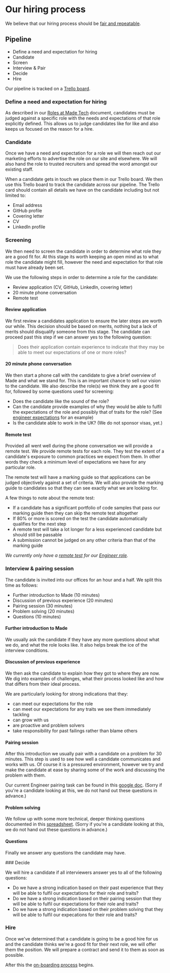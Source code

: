 # Our hiring process

We believe that our hiring process should be [fair and repeatable](rationale.md).

## Pipeline

 - Define a need and expectation for hiring
 - Candidate
 - Screen
 - Interview & Pair
 - Decide
 - Hire

Our pipeline is tracked on a [Trello board](https://trello.com/b/0kmnv5Wo/recruitment).

### Define a need and expectation for hiring

As described in our [Roles at Made Tech](../roles/README.md) document, candidates must be judged against a specific role with the needs and expectations of that role explicitly defined. This allows us to judge candidates like for like and also keeps us focused on the reason for a hire.

### Candidate

Once we have a need and expectation for a role we will then reach out our marketing efforts to advertise the role on our site and elsewhere. We will also hand the role to trusted recruiters and spread the word amongst our existing staff.

When a candidate gets in touch we place them in our Trello board. We then use this Trello board to track the candidate across our pipeline. The Trello card should contain all details we have on the candidate including but not limited to:

 - Email address
 - GitHub profile
 - Covering letter
 - CV
 - LinkedIn profile

### Screening

We then need to screen the candidate in order to determine what role they are a good fit for. At this stage its worth keeping an open mind as to what role the candidate might fill, however the need and expectation for that role must have already been set.

We use the following steps in order to determine a role for the candidate:

 - Review application (CV, GitHub, LinkedIn, covering letter)
 - 20 minute phone conversation
 - Remote test

#### Review application

We first review a candidates application to ensure the later steps are worth our while. This decision should be based on merits, nothing but a lack of merits should disqualify someone from this stage. The candidate can proceed past this step if we can answer yes to the following question:

> Does their application contain experience to indicate that they may be able to meet our expectations of one or more roles?

#### 20 minute phone conversation

We then start a phone call with the candidate to give a brief overview of Made and what we stand for. This is an important chance to sell our vision to the candidate. We also describe the role(s) we think they are a good fit for, followed by some questions used for screening:

 - Does the candidate like the sound of the role?
 - Can the candidate provide examples of why they would be able to fulfil the expectations of the role and possibly that of traits for the role? (See [engineer expectations](roles/engineer.md#engineer-role) for an example)
 - Is the candidate able to work in the UK? (We do not sponsor visas, yet.)

#### Remote test

Provided all went well during the phone conversation we will provide a remote test. We provide remote tests for each role. They test the extent of a candidate's exposure to common practices we expect from them. In other words they check a minimum level of expectations we have for any particular role.

The remote test will have a marking guide so that applications can be judged objectively against a set of criteria. We will also provide the marking guide to candidates so that they can see exactly what we are looking for.

A few things to note about the remote test:

 - If a candidate has a significant portfolio of code samples that pass our marking guide then they can skip the remote test altogether
 - If 80% or more is scored on the test the candidate automatically qualifies for the next step
 - A remote test will take a lot longer for a less experienced candidate but should still be passable
 - A submission cannot be judged on any other criteria than that of the marking guide

*We currently only have a [remote test](remote_test/README.md) for our [Engineer role](roles/engineer.md#engineer-role).*

### Interview & pairing session

The candidate is invited into our offices for an hour and a half. We split this time as follows:

 - Further introduction to Made (10 minutes)
 - Discussion of previous experience (20 minutes)
 - Pairing session (30 minutes)
 - Problem solving (20 minutes)
 - Questions (10 minutes)

#### Further introduction to Made

We usually ask the candidate if they have any more questions about what we do, and what the role looks like. It also helps break the ice of the interview conditions.

#### Discussion of previous experience

We then ask the candidate to explain how they got to where they are now. We dig into examples of challenges, what their process looked like and how that differs from their ideal process.

We are particularly looking for strong indications that they:

 - can meet our expectations for the role
 - can meet our expectations for any traits we see them immediately tackling
 - can grow with us
 - are proactive and problem solvers
 - take responsibility for past failings rather than blame others

#### Pairing session

After this introduction we usually pair with a candidate on a problem for 30 minutes. This step is used to see how well a candidate communicates and works with us. Of course it is a pressured environment, however we try and make the candidate at ease by sharing some of the work and discussing the problem with them.

Our current Engineer pairing task can be found in this [google doc](https://docs.google.com/a/madebymade.co.uk/document/d/1nqKNcy9wGcQjAOD-nYP_KtXLFyDQD6KEEhGw6_Andik/edit?usp=sharing). (Sorry if you're a candidate looking at this, we do not hand out these questions in advance.)

#### Problem solving

We follow up with some more technical, deeper thinking questions documented in this [spreadsheet](https://docs.google.com/spreadsheets/d/1gzOeu_a9uPdOA0roY1oMo_S4pLQCCdrysgyFANcu0FA/edit#gid=1588607612). (Sorry if you're a candidate looking at this, we do not hand out these questions in advance.)

#### Questions

Finally we answer any questions the candidate may have.

### Decide

We will hire a candidate if all interviewers answer yes to all of the following questions:

 - Do we have a strong indication based on their past experience that they will be able to fulfil our expectations for their role and traits?
 - Do we have a strong indication based on their pairing session that they will be able to fulfil our expectations for their role and traits?
 - Do we have a strong indication based on their problem solving that they will be able to fulfil our expecations for their role and traits?

### Hire

Once we've determined that a candidate is going to be a good hire for us and the candidate thinks we're a good fit for their next role, we will offer them the position. We will prepare a contract and send it to them as soon as possible.

After this the [on-boarding process](/company/first_day.md) begins.
